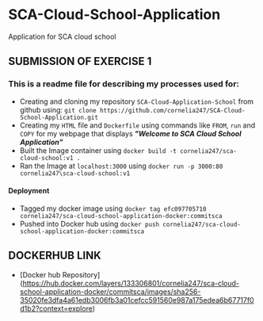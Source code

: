 # SCA-Cloud-School-Application
Application for SCA cloud school
## SUBMISSION OF EXERCISE 1

### This is a readme file for describing my processes used for:
* Creating and cloning my repository `SCA-Cloud-Application-School` from github using:
`git clone https://github.com/cornelia247/SCA-Cloud-School-Application.git`
* Creating my `HTML` file and `Dockerfile` using commands like `FROM`, `run` and `COPY` for my webpage that displays ___"Welcome to SCA Cloud School Application"___ 
* Built the Image container using `docker build -t cornelia247/sca-cloud-school:v1 .`
* Ran the Image at `localhost:3000` using `docker run -p 3000:80 cornelia247\sca-cloud-school:v1`

#### Deployment
* Tagged my docker image using `docker tag efc097705710 cornelia247/sca-cloud-school-application-docker:commitsca`
* Pushed into Docker hub using `docker push cornelia247/sca-cloud-school-application-docker:commitsca`

## DOCKERHUB LINK
* [Docker hub Repository] (https://hub.docker.com/layers/133306801/cornelia247/sca-cloud-school-application-docker/commitsca/images/sha256-35020fe3dfa4a61edb3006fb3a01cefcc591560e987a175edea6b67717f0d1b2?context=explore)



